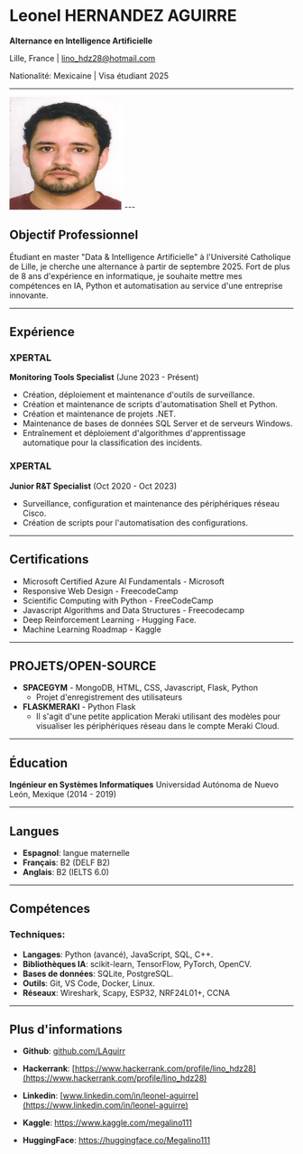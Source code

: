 # Leonel HERNANDEZ AGUIRRE

**Alternance en Intelligence Artificielle**

Lille, France | lino_hdz28@hotmail.com

Nationalité: Mexicaine | Visa étudiant 2025

---



<img src="foto.jpg" alt="Profile Picture" width="200" height="200">
---

## Objectif Professionnel

Étudiant en master "Data & Intelligence Artificielle" à l'Université Catholique de Lille, je cherche une alternance à partir de septembre 2025. Fort de plus de 8 ans d'expérience en informatique, je souhaite mettre mes compétences en IA, Python et automatisation au service d'une entreprise innovante.

---

## Expérience

### XPERTAL
**Monitoring Tools Specialist** (June 2023 - Présent)
* Création, déploiement et maintenance d'outils de surveillance.
* Création et maintenance de scripts d'automatisation Shell et Python.
* Création et maintenance de projets .NET.
* Maintenance de bases de données SQL Server et de serveurs Windows.
* Entraînement et déploiement d'algorithmes d'apprentissage automatique pour la classification des incidents.

### XPERTAL
**Junior R&T Specialist** (Oct 2020 - Oct 2023)
* Surveillance, configuration et maintenance des périphériques réseau Cisco.
* Création de scripts pour l'automatisation des configurations.

---

## Certifications

* Microsoft Certified Azure AI Fundamentals - Microsoft
* Responsive Web Design - FreecodeCamp
* Scientific Computing with Python - FreeCodeCamp
* Javascript Algorithms and Data Structures - Freecodecamp
* Deep Reinforcement Learning - Hugging Face.
* Machine Learning Roadmap - Kaggle

---

## PROJETS/OPEN-SOURCE

* **SPACEGYM** - MongoDB, HTML, CSS, Javascript, Flask, Python
    * Projet d'enregistrement des utilisateurs
* **FLASKMERAKI** - Python Flask
    * Il s'agit d'une petite application Meraki utilisant des modèles pour visualiser les périphériques réseau dans le compte Meraki Cloud.

---

## Éducation

**Ingénieur en Systèmes Informatiques**
Universidad Autónoma de Nuevo León, Mexique (2014 - 2019)

---

## Langues

* **Espagnol**: langue maternelle
* **Français**: B2 (DELF B2)
* **Anglais**: B2 (IELTS 6.0)

---

## Compétences

### Techniques:

* **Langages**: Python (avancé), JavaScript, SQL, C++.
* **Bibliothèques IA**: scikit-learn, TensorFlow, PyTorch, OpenCV.
* **Bases de données**: SQLite, PostgreSQL.
* **Outils**: Git, VS Code, Docker, Linux.
* **Réseaux**: Wireshark, Scapy, ESP32, NRF24L01+, CCNA

---

## Plus d'informations

* **Github**: [github.com/LAguirr](https://github.com/LAguirr)

* **Hackerrank**: [https://www.hackerrank.com/profile/lino_hdz28](https://www.hackerrank.com/profile/lino_hdz28)

* **Linkedin**: [www.linkedin.com/in/leonel-aguirre](https://www.linkedin.com/in/leonel-aguirre)

* **Kaggle**: <https://www.kaggle.com/megalino111>

* **HuggingFace**: <https://huggingface.co/Megalino111>